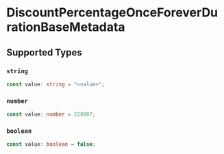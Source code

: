 # DiscountPercentageOnceForeverDurationBaseMetadata


## Supported Types

### `string`

```typescript
const value: string = "<value>";
```

### `number`

```typescript
const value: number = 228907;
```

### `boolean`

```typescript
const value: boolean = false;
```

